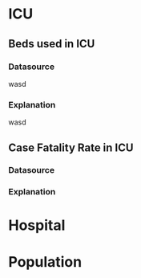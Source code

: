[//]: # ([TOC])

# ICU

## Beds used in ICU

### Datasource
wasd

### Explanation
wasd

## Case Fatality Rate in ICU

### Datasource

### Explanation

# Hospital

# Population